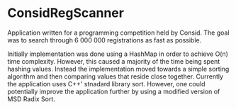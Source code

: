 # ConsidRegScanner
Application written for a programming competition held by Consid. The goal was to search through 6 000 000 registrations
as fast as possible.

Initially implementation was done using a HashMap in order to achieve O(n) time complexity. However, this caused a majority of
the time being spent hashing values. Instead the implementation moved towards a simple sorting algorithm and then comparing
values that reside close together. Currently the application uses C++' stnadard library sort. However, one could potentially
improve the application further by using a modified version of MSD Radix Sort.
